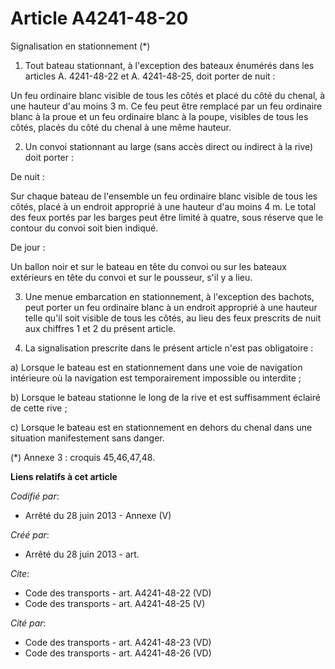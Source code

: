 # Article A4241-48-20

Signalisation en stationnement (*) 

1. Tout bateau stationnant, à l'exception des bateaux énumérés dans les articles A. 4241-48-22 et A. 4241-48-25, doit porter
de nuit : 

Un feu ordinaire blanc visible de tous les côtés et placé du côté du chenal, à une hauteur d'au moins 3 m. Ce feu peut être
remplacé par un feu ordinaire blanc à la proue et un feu ordinaire blanc à la poupe, visibles de tous les côtés, placés du
côté du chenal à une même hauteur. 

2. Un convoi stationnant au large (sans accès direct ou indirect à la rive) doit porter : 

De nuit : 

Sur chaque bateau de l'ensemble un feu ordinaire blanc visible de tous les côtés, placé à un endroit approprié à une hauteur
d'au moins 4 m. Le total des feux portés par les barges peut être limité à quatre, sous réserve que le contour du convoi soit
bien indiqué. 

De jour : 

Un ballon noir et sur le bateau en tête du convoi ou sur les bateaux extérieurs en tête du convoi et sur le pousseur, s'il y
a lieu. 

3. Une menue embarcation en stationnement, à l'exception des bachots, peut porter un feu ordinaire blanc à un endroit
approprié à une hauteur telle qu'il soit visible de tous les côtés, au lieu des feux prescrits de nuit aux chiffres 1 et 2 du
présent article. 

4. La signalisation prescrite dans le présent article n'est pas obligatoire : 

a) Lorsque le bateau est en stationnement dans une voie de navigation intérieure où la navigation est temporairement
impossible ou interdite ; 

b) Lorsque le bateau stationne le long de la rive et est suffisamment éclairé de cette rive ; 

c) Lorsque le bateau est en stationnement en dehors du chenal dans une situation manifestement sans danger. 

(*) Annexe 3 : croquis 45,46,47,48.

**Liens relatifs à cet article**

_Codifié par_:

  - Arrêté du 28 juin 2013 -  Annexe (V)

_Créé par_:

  - Arrêté du 28 juin 2013 - art.

_Cite_:

  - Code des transports - art. A4241-48-22 (VD)
  - Code des transports - art. A4241-48-25 (V)

_Cité par_:

  - Code des transports - art. A4241-48-23 (VD)
  - Code des transports - art. A4241-48-26 (VD)
